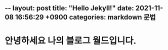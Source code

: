 --
layout: post
title:  "Hello Jekyll!"
date:   2021-11-08 16:56:29 +0900
categories: markdown 문법
---

# 안녕하세요 나의 블로그 월드입니다.